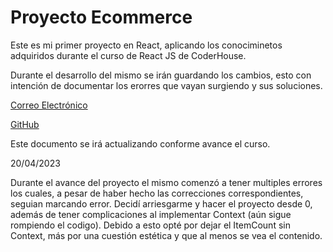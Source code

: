 # Proyecto Ecommerce

Este es mi primer proyecto en React, aplicando los conociminetos adquiridos durante el curso de React JS de CoderHouse.

Durante el desarrollo del mismo se irán guardando los cambios, esto con intención de documentar los erorres que vayan surgiendo y sus soluciones.

[Correo Electrónico](nahuelalex16@gmail.com)

[GitHub](https://github.com/nahuelalex16)

Este documento se irá actualizando conforme avance el curso.

20/04/2023

Durante el avance del proyecto el mismo comenzó a tener multiples errores los cuales, a pesar de haber hecho las correcciones correspondientes, seguian marcando error. Decidí arriesgarme y hacer el proyecto desde 0, además de tener complicaciones al implementar Context (aún sigue rompiendo el codigo). Debido a esto opté por dejar el ItemCount sin Context, más por una cuestión estética y que al menos se vea el contenido.